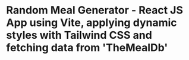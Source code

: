 # Random Meal Generator - React JS App using Vite, applying dynamic styles with Tailwind CSS and fetching data from 'TheMealDb'
